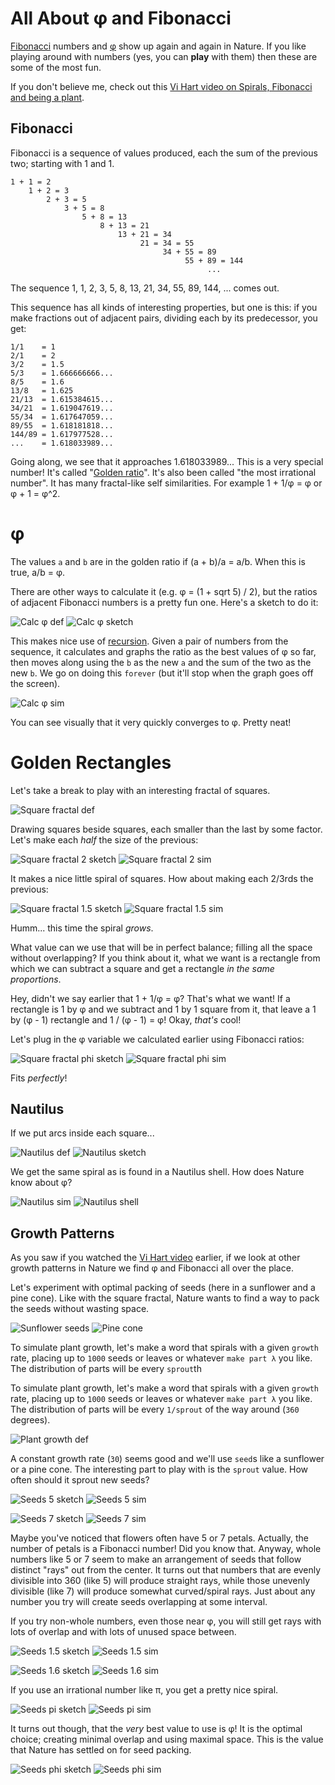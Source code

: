 # All About φ and Fibonacci

[Fibonacci](http://en.wikipedia.org/wiki/Fibonacci_number) numbers and [φ](http://en.wikipedia.org/wiki/Golden_ratio) show up again and again in Nature. If you like playing around with numbers (yes, you can **play** with them) then these are some of the most fun.

If you don't believe me, check out this [Vi Hart video on Spirals, Fibonacci and being a plant](https://www.khanacademy.org/math/recreational-math/vi-hart/spirals-fibonacci/v/doodling-in-math-class-spirals-fibonacci-and-being-a-plant-2-of-3).

## Fibonacci

Fibonacci is a sequence of values produced, each the sum of the previous two; starting with 1 and 1.

    1 + 1 = 2
        1 + 2 = 3
            2 + 3 = 5
                3 + 5 = 8
                    5 + 8 = 13
                        8 + 13 = 21
                            13 + 21 = 34
                                 21 = 34 = 55
                                      34 + 55 = 89
                                           55 + 89 = 144
                                                ...
The sequence 1, 1, 2, 3, 5, 8, 13, 21, 34, 55, 89, 144, ... comes out.

This sequence has all kinds of interesting properties, but one is this: if you make fractions out of adjacent pairs, dividing each by its predecessor, you get:

    1/1    = 1
    2/1    = 2
    3/2    = 1.5
    5/3    = 1.666666666...
    8/5    = 1.6
    13/8   = 1.625
    21/13  = 1.615384615...
    34/21  = 1.619047619...
    55/34  = 1.617647059...
    89/55  = 1.618181818...
    144/89 = 1.617977528...
    ...    = 1.618033989...

Going along, we see that it approaches 1.618033989... This is a very special number! It's called  "[Golden ratio](http://en.wikipedia.org/wiki/Golden_ratio)". It's also been called "the most irrational number". It has many fractal-like self similarities. For example 1 + 1/φ = φ or φ + 1 = φ^2.

# φ

The values `a` and `b` are in the golden ratio if (a + b)/a = a/b. When this is true, a/b = φ.

There are other ways to calculate it (e.g. φ = (1 + sqrt 5) / 2), but the ratios of adjacent Fibonacci numbers is a pretty fun one. Here's a sketch to do it:

![Calc φ def](media/phi_calc_def.png)
![Calc φ sketch](media/calc_phi_sketch.png)

This makes nice use of [recursion](recursion.md). Given a pair of numbers from the sequence, it calculates and graphs the ratio as the best values of φ so far, then moves along using the `b` as the new `a` and the sum of the two as the new `b`. We go on doing this `forever` (but it'll stop when the graph goes off the screen).

![Calc φ sim](media/calc_phi_sim.png)

You can see visually that it very quickly converges to φ. Pretty neat!

# Golden Rectangles

Let's take a break to play with an interesting fractal of squares.

![Square fractal def](media/square_fractal_def.png)

Drawing squares beside squares, each smaller than the last by some factor. Let's make each _half_ the size of the previous:

![Square fractal 2 sketch](media/square_fractal_2_sketch.png)
![Square fractal 2 sim](media/square_fractal_2_sim.png)

It makes a nice little spiral of squares. How about making each 2/3rds the previous:

![Square fractal 1.5 sketch](media/square_fractal_1.5_sketch.png)
![Square fractal 1.5 sim](media/square_fractal_1.5_sim.png)

Humm... this time the spiral _grows_.

What value can we use that will be in perfect balance; filling all the space without overlapping? If you think about it, what we want is a rectangle from which we can subtract a square and get a rectangle _in the same proportions_.

Hey, didn't we say earlier that 1 + 1/φ = φ? That's what we want! If a rectangle is 1 by φ and we subtract and 1 by 1 square from it, that leave a 1 by (φ - 1) rectangle and 1 / (φ - 1) = φ! Okay, _that's_ cool!

Let's plug in the φ variable we calculated earlier using Fibonacci ratios:

![Square fractal phi sketch](media/square_fractal_phi_sketch.png)
![Square fractal phi sim](media/square_fractal_phi_sim.png)

Fits _perfectly_!

## Nautilus

If we put arcs inside each square...

![Nautilus def](media/nautilus_def.png)
![Nautilus sketch](media/nautilus_sketch.png)

We get the same spiral as is found in a Nautilus shell. How does Nature know about φ?

![Nautilus sim](media/nautilus_sim.png)
![Nautilus shell](media/nautilus_shell.jpg)

## Growth Patterns

As you saw if you watched the [Vi Hart video](https://www.khanacademy.org/math/recreational-math/vi-hart/spirals-fibonacci/v/doodling-in-math-class-spirals-fibonacci-and-being-a-plant-2-of-3) earlier, if we look at other growth patterns in Nature we find φ and Fibonacci all over the place.

Let's experiment with optimal packing of seeds (here in a sunflower and a pine cone). Like with the square fractal, Nature wants to find a way to pack the seeds without wasting space.

![Sunflower seeds](media/sunflower.jpg)
![Pine cone](media/pine_cone.jpg)

To simulate plant growth, let's make a word that spirals with a given `growth` rate, placing up to `1000` seeds or leaves or whatever `make part λ` you like. The distribution of parts will be every `sprout`th 

To simulate plant growth, let's make a word that spirals with a given `growth` rate, placing up to `1000` seeds or leaves or whatever `make part λ` you like. The distribution of parts will be every `1/sprout` of the way around (`360` degrees).

![Plant growth def](media/plant_growth_def.png)

A constant growth rate (`30`) seems good and we'll use `seed`s like a sunflower or a pine cone. The interesting part to play with is the `sprout` value. How often should it sprout new seeds?

![Seeds 5 sketch](seeds_5_sketch.png)
![Seeds 5 sim](seeds_5_sim.png)

![Seeds 7 sketch](seeds_5_sketch.png)
![Seeds 7 sim](seeds_5_sim.png)

Maybe you've noticed that flowers often have 5 or 7 petals. Actually, the number of petals is a Fibonacci number! Did you know that. Anyway, whole numbers like 5 or 7 seem to make an arrangement of seeds that follow distinct "rays" out from the center. It turns out that numbers that are evenly divisible into 360 (like 5) will produce straight rays, while those unevenly divisible (like 7) will produce somewhat curved/spiral rays. Just about any number you try will create seeds overlapping at some interval.

If you try non-whole numbers, even those near φ, you will still get rays with lots of overlap and with lots of unused space between.

![Seeds 1.5 sketch](seeds_1.5_sketch.png)
![Seeds 1.5 sim](seeds_1.5_sim.png)

![Seeds 1.6 sketch](seeds_1.6_sketch.png)
![Seeds 1.6 sim](seeds_1.6_sim.png)

If you use an irrational number like π, you get a pretty nice spiral.

![Seeds pi sketch](seeds_pi_sketch.png)
![Seeds pi sim](seeds_pi_sim.png)

It turns out though, that the _very_ best value to use is φ! It is the optimal choice; creating minimal overlap and using maximal space. This is the value that Nature has settled on for seed packing.

![Seeds phi sketch](seeds_phi_sketch.png)
![Seeds phi sim](seeds_phi_sim.png)

